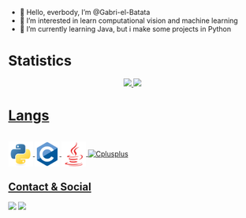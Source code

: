 



- 👋 Hello, everbody, I’m @Gabri-el-Batata
- 👀 I’m interested in learn computational vision and machine learning
- 🌱 I’m currently learning Java, but i make some projects in Python
<!--
Gabri-el-Batata/Gabri-el-Batata is a ✨ special ✨ repository because its `README.md` (this file) appears on your GitHub profile.
You can click the Preview link to take a look at your changes.
--->

# Statistics
<div align="center">
  <a href="https://github.com/Gabri-el-Batata">
   <img height="150em" src="https://github-readme-stats.vercel.app/api?username=Gabri-el-Batata&count_private=true&theme=transparent&include_all_commits=true">
  <img height="150em" src="https://github-readme-stats.vercel.app/api/top-langs/?username=Gabri-el-Batata&layout=compact&theme=transparent"/>
 
</div>
  
  # Langs

<div>
  
</div>
<div style="display: inline_block"><br>
  <img align="center" alt="Python" height="50" width="50" src="https://raw.githubusercontent.com/devicons/devicon/master/icons/python/python-original.svg">
  <img align="center" alt="C" height="50" width="50" src="https://raw.githubusercontent.com/devicons/devicon/master/icons/c/c-original.svg">
  <img align="center" alt="Java" height="50" width="50" src="https://raw.githubusercontent.com/devicons/devicon/master/icons/java/java-plain.svg">
  <img align="center" alt="Cplusplus" height="50" width="50" src="https://raw.githubusercontent.com/devicons/devicon/master/icons/c/cplusplus-original.svg">
</div>
  
  ## Contact & Social
 
<div> 
  <a href = "mailto:gabrielcarodoso47@gmail.com"><img src="https://img.shields.io/badge/-Gmail-%23333?style=for-the-badge&logo=gmail&logoColor=white" target="_blank"></a>
  <a href="https://www.linkedin.com/in/gabriel-batata-4a676a249" target="_blank"><img src="https://img.shields.io/badge/-LinkedIn-%230077B5?style=for-the-badge&logo=linkedin&logoColor=white" target="_blank"></a> 
 
</div>
